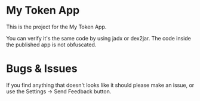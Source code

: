 # My Token App

This is the project for the My Token App.

You can verify it's the same code by using jadx or dex2jar. The code inside the published app is not obfuscated.

# Bugs & Issues

If you find anything that doesn't looks like it should please make an issue, or use the Settings -> Send Feedback button.